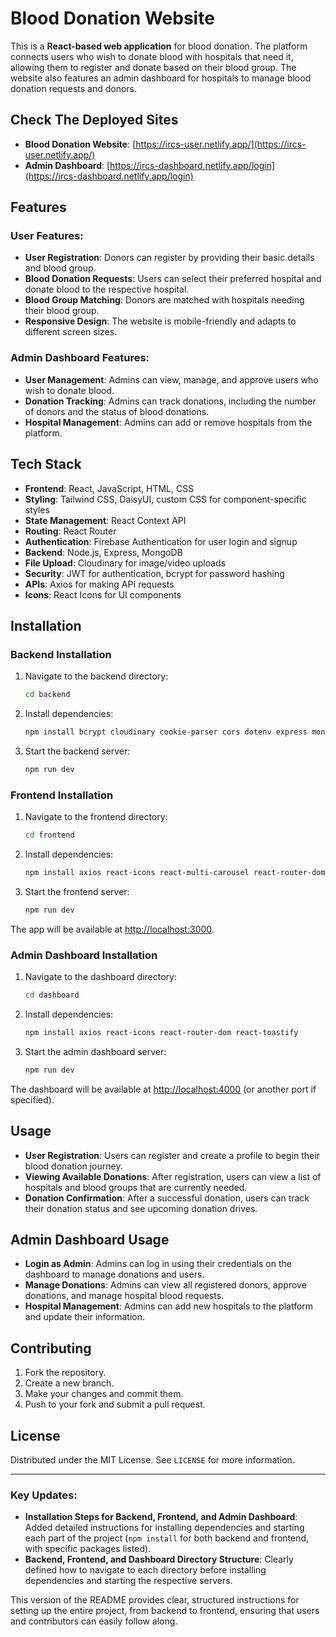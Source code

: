 # Blood Donation Website

This is a **React-based web application** for blood donation. The platform connects users who wish to donate blood with hospitals that need it, allowing them to register and donate based on their blood group. The website also features an admin dashboard for hospitals to manage blood donation requests and donors.

## Check The Deployed Sites

- **Blood Donation Website**: [https://ircs-user.netlify.app/](https://ircs-user.netlify.app/)
- **Admin Dashboard**: [https://ircs-dashboard.netlify.app/login](https://ircs-dashboard.netlify.app/login)

## Features

### User Features:
- **User Registration**: Donors can register by providing their basic details and blood group.
- **Blood Donation Requests**: Users can select their preferred hospital and donate blood to the respective hospital.
- **Blood Group Matching**: Donors are matched with hospitals needing their blood group.
- **Responsive Design**: The website is mobile-friendly and adapts to different screen sizes.

### Admin Dashboard Features:
- **User Management**: Admins can view, manage, and approve users who wish to donate blood.
- **Donation Tracking**: Admins can track donations, including the number of donors and the status of blood donations.
- **Hospital Management**: Admins can add or remove hospitals from the platform.

## Tech Stack

- **Frontend**: React, JavaScript, HTML, CSS
- **Styling**: Tailwind CSS, DaisyUI, custom CSS for component-specific styles
- **State Management**: React Context API
- **Routing**: React Router
- **Authentication**: Firebase Authentication for user login and signup
- **Backend**: Node.js, Express, MongoDB
- **File Upload**: Cloudinary for image/video uploads
- **Security**: JWT for authentication, bcrypt for password hashing
- **APIs**: Axios for making API requests
- **Icons**: React Icons for UI components

## Installation

### Backend Installation

1. Navigate to the backend directory:

   ```bash
   cd backend
   ```

2. Install dependencies:

   ```bash
   npm install bcrypt cloudinary cookie-parser cors dotenv express mongoose express-fileupload jsonwebtoken validator
   ```

3. Start the backend server:

   ```bash
   npm run dev
   ```

### Frontend Installation

1. Navigate to the frontend directory:

   ```bash
   cd frontend
   ```

2. Install dependencies:

   ```bash
   npm install axios react-icons react-multi-carousel react-router-dom react-toastify
   ```

3. Start the frontend server:

   ```bash
   npm run dev
   ```

The app will be available at [http://localhost:3000](http://localhost:3000).

### Admin Dashboard Installation

1. Navigate to the dashboard directory:

   ```bash
   cd dashboard
   ```

2. Install dependencies:

   ```bash
   npm install axios react-icons react-router-dom react-toastify
   ```

3. Start the admin dashboard server:

   ```bash
   npm run dev
   ```

The dashboard will be available at [http://localhost:4000](http://localhost:4000) (or another port if specified).

## Usage

- **User Registration**: Users can register and create a profile to begin their blood donation journey.
- **Viewing Available Donations**: After registration, users can view a list of hospitals and blood groups that are currently needed.
- **Donation Confirmation**: After a successful donation, users can track their donation status and see upcoming donation drives.

## Admin Dashboard Usage

- **Login as Admin**: Admins can log in using their credentials on the dashboard to manage donations and users.
- **Manage Donations**: Admins can view all registered donors, approve donations, and manage hospital blood requests.
- **Hospital Management**: Admins can add new hospitals to the platform and update their information.

## Contributing

1. Fork the repository.
2. Create a new branch.
3. Make your changes and commit them.
4. Push to your fork and submit a pull request.

## License

Distributed under the MIT License. See `LICENSE` for more information.

---

### Key Updates:
- **Installation Steps for Backend, Frontend, and Admin Dashboard**: Added detailed instructions for installing dependencies and starting each part of the project (`npm install` for both backend and frontend, with specific packages listed).
- **Backend, Frontend, and Dashboard Directory Structure**: Clearly defined how to navigate to each directory before installing dependencies and starting the respective servers.

This version of the README provides clear, structured instructions for setting up the entire project, from backend to frontend, ensuring that users and contributors can easily follow along.
